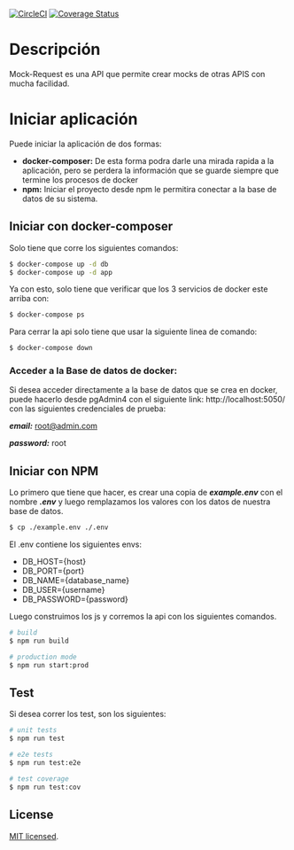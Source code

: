 <p>
	<a href="https://app.circleci.com/pipelines/github/exiled212/mock-request" target="_blank"><img src="https://circleci.com/gh/exiled212/mock-request/tree/master.svg?style=shield" alt="CircleCI" /></a>
	<a href='https://coveralls.io/github/exiled212/mock-request?branch=master'><img src='https://coveralls.io/repos/github/exiled212/mock-request/badge.svg?branch=master' alt='Coverage Status' /></a>
</p>

# Descripción
Mock-Request es una API que permite crear mocks de otras APIS con mucha facilidad.


# Iniciar aplicación

Puede iniciar la aplicación de dos formas:

- **docker-composer:** De esta forma podra darle una mirada rapida a la aplicación, pero se perdera la información que se guarde siempre que termine los procesos de docker
- **npm:** Iniciar el proyecto desde npm le permitira conectar a la base de datos de su sistema.

## Iniciar con docker-composer

Solo tiene que corre los siguientes comandos:

```bash
$ docker-compose up -d db
$ docker-compose up -d app
```

Ya con esto, solo tiene que verificar que los 3 servicios de docker este arriba con:

```bash
$ docker-compose ps
```

Para cerrar la api solo tiene que usar la siguiente linea de comando:
```bash
$ docker-compose down
```

### **Acceder a la Base de datos de docker:**

Si desea acceder directamente a la base de datos que se crea en docker, puede hacerlo desde pgAdmin4 con el siguiente link: http://localhost:5050/ con las siguientes credenciales de prueba:

***email:*** root@admin.com

***password:*** root


## Iniciar con NPM

Lo primero que tiene que hacer, es crear una copia de ***example.env*** con el nombre ***.env*** y luego remplazamos los valores con los datos de nuestra base de datos.

```bash
$ cp ./example.env ./.env
```

El .env contiene los siguientes envs:

- DB_HOST={host}
- DB_PORT={port}
- DB_NAME={database_name}
- DB_USER={username}
- DB_PASSWORD={password}


Luego construimos los js y corremos la api con los siguientes comandos.

```bash
# build 
$ npm run build

# production mode
$ npm run start:prod
```

## Test

Si desea correr los test, son los siguientes:

```bash
# unit tests
$ npm run test

# e2e tests
$ npm run test:e2e

# test coverage
$ npm run test:cov
```

## License

[MIT licensed](LICENSE).
